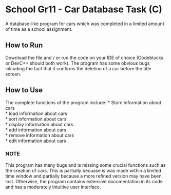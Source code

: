 # School Gr11 - Car Database Task (C)

A database-like program for cars which was completed in a limited amount of time as a school assignment.

## How to Run

Download the file and / or run the code on your IDE of choice (Codeblocks or DevC++ should both work). The program has some obvious bugs inlcuding the fact that it confirms the deletion of a car before the title screen.

## How to Use

The complete functions of the program include:
    * Store information about cars  
    * load information about cars  
    * sort information about cars  
    * display information about cars  
    * add information about cars  
    * remove information about cars  
    * edit information about cars  
    
### NOTE

This program has many bugs and is missing some crucial functions such as the creation of cars. This is partially becuase is was made within a limited time window and partially because a more refined version may have been lost. Otherwise, the program contains extensive documentation in its code and has a moderately intuitive user interface.
